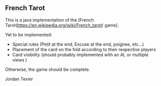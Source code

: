 
French Tarot
------------


This is a java implementation of the [French Tarot(https://en.wikipedia.org/wiki/French_tarot) game].


Yet to be implemented:
- Special rules (Petit at the end, Excuse at the end, poignee, etc...)
- Placement of the card on the fold according to their respective players
- Card visibility (should probably implemented with an AI, or multiple views )


Otherwise, the game should be complete.

Jordan Texier
